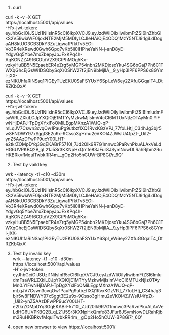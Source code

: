1. curl  

curl -k -v -X GET \
https://localhost:5001/api/values \
-H'x-jwt-token: eyJhbGciOiJSUzI1NiIsInR5cCI6IkpXVCJ9.eyJzdWIiOiIxIiwibmFtZSI6InZhbGlkS2V5IiwiaWF0IjoxNTE2MjM5MDIyLCJleHAiOjE4ODQ1MzY5NTJ9.1giLdDogaAH8ktUO3CB3DkY3ZuLigwafPfktTv5EOi-Vo3R4eXRewd0Gwh6Gpq7vKb5ii0IHPheYaNN-j-anD8yE-YdgvGq5Ybe7mxZbepyJpJFxKPq4h-AqKGNZZ49f6CDtdV2X9CtPhMOg5Kx-vzkyHuBB5N5EpaebER4eZrg5yMGP54nbn2MKDjosoYku4SG6bGaj7Ph6C1TWXqGhcEjGsWi1DSQbySqXr0ShW27f2jEN9bMjllA__9_yHp3IPF6PPS6x8GYml-jXX-ezNlKUhfaRiNSaq1PIGEyTUzEKU0SaFSYUxY6SpI_eW6ey2ZXfuGGqaIT4_DtRZKbQxA'

curl -k -v -X GET \
https://localhost:5001/api/values \
-H'x-jwt-token: eyJhbGciOiJSUzI1NiIsInR5cCI6IkpXVCJ9.eyJzdWIiOiIyIiwibmFtZSI6ImludmFsaWRLZXkiLCJpYXQiOjE1MTYyMzkwMjIsImV4cCI6MTUxNjIzOTAyMn0.YlFwNHjDAPJ-TpDgXYxlFoOMiLEgpMXnzA1WJQ-qP-mLqJV7Cswn3cvqOw1PauPg9utbzfIXQ1RvxKGzVPJ_77foLHtj_C34hJg3bjr5w8FNDWY97xSggt3E2u9x-9Csso3gHmu2eVKOI4ZJWsIU4fpZt-_UiI2-ynZ5AAzDFwPP9ucY00LHT-e2tkrZOMpDYq3GqEKABrF5710l_7Jd20Ik9R7G1mnwc3PaRvnPkuALAxVeLdHG6UVPKBQ2B_qL21J5Sr3KXNpHxQmfe83JFur8JSymNowDLRahRjbm2RuHKBRkvfMqulTwbkRR4m__gOp2Ho5hCUW-BP8Gi7r_6Q'

2. Test by vaild key  

wrk --latency -t1 -c10 -d30m \
https://localhost:5001/api/values \
-H'x-jwt-token: eyJhbGciOiJSUzI1NiIsInR5cCI6IkpXVCJ9.eyJzdWIiOiIxIiwibmFtZSI6InZhbGlkS2V5IiwiaWF0IjoxNTE2MjM5MDIyLCJleHAiOjE4ODQ1MzY5NTJ9.1giLdDogaAH8ktUO3CB3DkY3ZuLigwafPfktTv5EOi-Vo3R4eXRewd0Gwh6Gpq7vKb5ii0IHPheYaNN-j-anD8yE-YdgvGq5Ybe7mxZbepyJpJFxKPq4h-AqKGNZZ49f6CDtdV2X9CtPhMOg5Kx-vzkyHuBB5N5EpaebER4eZrg5yMGP54nbn2MKDjosoYku4SG6bGaj7Ph6C1TWXqGhcEjGsWi1DSQbySqXr0ShW27f2jEN9bMjllA__9_yHp3IPF6PPS6x8GYml-jXX-ezNlKUhfaRiNSaq1PIGEyTUzEKU0SaFSYUxY6SpI_eW6ey2ZXfuGGqaIT4_DtRZKbQxA'

3. Test by invalid key    
wrk --latency -t1 -c10 -d30m \
https://localhost:5001/api/values \
-H'x-jwt-token: eyJhbGciOiJSUzI1NiIsInR5cCI6IkpXVCJ9.eyJzdWIiOiIyIiwibmFtZSI6ImludmFsaWRLZXkiLCJpYXQiOjE1MTYyMzkwMjIsImV4cCI6MTUxNjIzOTAyMn0.YlFwNHjDAPJ-TpDgXYxlFoOMiLEgpMXnzA1WJQ-qP-mLqJV7Cswn3cvqOw1PauPg9utbzfIXQ1RvxKGzVPJ_77foLHtj_C34hJg3bjr5w8FNDWY97xSggt3E2u9x-9Csso3gHmu2eVKOI4ZJWsIU4fpZt-_UiI2-ynZ5AAzDFwPP9ucY00LHT-e2tkrZOMpDYq3GqEKABrF5710l_7Jd20Ik9R7G1mnwc3PaRvnPkuALAxVeLdHG6UVPKBQ2B_qL21J5Sr3KXNpHxQmfe83JFur8JSymNowDLRahRjbm2RuHKBRkvfMqulTwbkRR4m__gOp2Ho5hCUW-BP8Gi7r_6Q'


4. open new browser to view https://localhost:5001/  